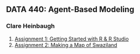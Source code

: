 ## DATA 440: Agent-Based Modeling

### Clare Heinbaugh

1. [Assignment 1: Getting Started with R & R Studio](GettingStartedWithR.md)
2. [Assignment 2: Making a Map of Swaziland](MakingMapsOfSwaziland.md)
